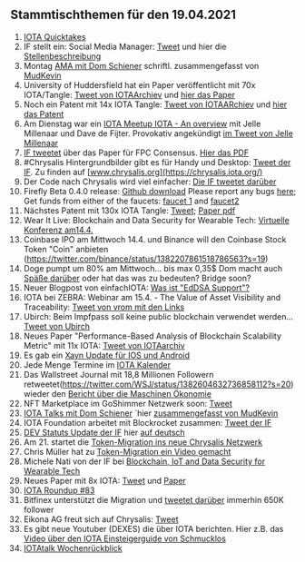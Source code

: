 ## Stammtischthemen für den 19.04.2021

1. [IOTA Quicktakes](https://www.youtube.com/watch?v=uAjreHuMa_Q)
2. IF stellt ein: Social Media Manager: [Tweet](https://twitter.com/iota/status/1381864791870992386?s=20) und hier die [Stellenbeschreibung](https://iota.bamboohr.com/jobs/view.php?id=133&source=bamboohr)
3. Montag [AMA mit Dom Schiener](https://www.youtube.com/watch?v=s3pykrpmEy8) schriftl. zusammengefasst von [MudKevin](https://twitter.com/MudKevin/status/1381742670725312515?s=20)
4. University of Huddersfield hat ein Paper veröffentlicht mit 70x IOTA/Tangle: [Tweet von IOTAArchiev](https://twitter.com/_iotaarchive/status/1381553933089394688?s=20) und [hier das Paper](https://pure.hud.ac.uk/ws/portalfiles/portal/19558445/Enabling_Distributed_Intelligence_in_the_Internet_of_Things_with_IOTA_and_Mobile_Agents.pdf)
5. Noch ein Patent mit 14x IOTA Tangle: [Tweet von IOTAARchiev](https://twitter.com/_iotaarchive/status/1381855419639992320?s=20) und [hier das Patent](https://worldwide.espacenet.com/patent/search?q=pn%3DJP2021034882A)
6. Am Dienstag war ein [IOTA Meetup IOTA - An overview](https://youtu.be/jQ0vcx0q030?t=720) mit Jelle Millenaar und Dave de Fijter. Provokativ angekündigt [im Tweet von Jelle Millenaar](https://twitter.com/JelleFm/status/1381995312399679494?s=20)
7. [IF tweetet](https://twitter.com/iota/status/1381927313575673858?s=20) über das Paper für FPC Consensus. [Hier das PDF](https://arxiv.org/pdf/2104.05313.pdf)
8. #Chrysalis Hintergrundbilder gibt es für Handy und Desktop: [Tweet der IF](https://twitter.com/iota/status/1381977793970458641?s=20). Zu finden auf [www.chrysalis.org](https://chrysalis.iota.org/)
9. Der Code nach Chrysalis wird viel einfacher: [Die IF tweetet darüber](https://twitter.com/iota/status/1382009446126215170?s=20)
10. Firefly Beta 0.4.0 release: [Github download](https://github.com/iotaledger/firefly/releases/tag/desktop-0.4.0) Please report any bugs [here](https://github.com/iotaledger/firefly/issues); Get funds from either of the faucets: [faucet 1](https://faucet.testnet.chrysalis2.com/) and [faucet2](https://faucet.tanglekit.de/)
11. Nächstes Patent mit 130x IOTA Tangle: [Tweet](https://twitter.com/_iotaarchive/status/1382224350758207488?s=20); [Paper pdf](http://kamyarmehran.eecs.qmul.ac.uk/wp-content/uploads/sites/47/2021/02/Dissertation-Paper_Johnny.pdf)
12. Wear It Live: Blockchain and Data Security for Wearable Tech: [Virtuelle Konferenz am14.4.](https://hopin.com/events/wear-it-live-blockchain-and-data-security-for-wearable-tech)
13. Coinbase IPO am Mittwoch 14.4. und Binance will den Coinbase Stock Token "Coin" anbieten (https://twitter.com/binance/status/1382207861518786563?s=19)
14. Doge pumpt um 80% am Mittwoch... bis max 0,35$  Dom macht auch [Späße darüber](https://twitter.com/DomSchiener/status/1383086168238125056?s=20) oder hat das was zu bedeuten? Bridge soon?
15. Neuer Blogpost von einfachIOTA: [Was ist "EdDSA Support"?](https://www.einfachiota.de/blog/2021-04-14_edsa/)
16. IOTA bei ZEBRA: Webinar am 15.4. - The Value of Asset Visibility and Traceability: [Tweet von vrom mit den Links](https://twitter.com/Vrom14286662/status/1382402816434712578?s=20)
17. Ubirch: Beim Impfpass soll keine public blockchain verwendet werden... [Tweet von Ubirch](https://twitter.com/Ubirch_Trust/status/1382593032046919681?s=20)
18. Neues Paper "Performance-Based Analysis of Blockchain Scalability Metric" mit 11x IOTA: [Tweet von IOTAarchiv](https://twitter.com/_iotaarchive/status/1382592778312486915?s=20) 
19. Es gab ein [Xayn Update für IOS und Android](https://www.xayn.com/download-xayn)
20. Jede Menge Termine im [IOTA Kalender](https://kalender.digital/e89078088266c4429634)
21. Das Wallstreet Journal mit 18,8 Millionen Followern retweetet(https://twitter.com/WSJ/status/1382604632736858112?s=20) wieder den [Bericht über die Maschinen Ökonomie](https://www.wsj.com/articles/machines-that-shop-for-themselves-promise-to-save-time-and-money-11617807664?mod=e2tw)
22. NFT Marketplace im GoShimmer Netzwerk soon: [Tweet](https://twitter.com/NFTIOTA/status/1383023948493942790?s=20)
23. [IOTA Talks mit Dom Schiener](https://www.youtube.com/watch?v=xq1bkGAWXoU) ´hier [zusammengefasst von MudKevin](https://twitter.com/MudKevin/status/1382755485737127936?s=20)
24. IOTA Foundation arbeitet mit Blockrocket zusammen: [Tweet der IF](https://twitter.com/iota/status/1382648344326078466?s=20)
25. [DEV Statuts Update der IF](https://blog.iota.org/dev-status-update-april-2021/) hier [auf deutsch](https://iota-kurs.de/dev-status-update-april-2021/)
26. Am 21. startet die [Token-Migration ins neue Chrysalis Netzwerk](https://blog.iota.org/firefly-token-migration/)
27. Chris Müller hat zu [Token-Migration ein Video gemacht](https://www.youtube.com/watch?v=Uf-tXp5XYZs)
28. Michele Nati von der IF bei [Blockchain, IoT and Data Security for Wearable Tech](https://www.youtube.com/watch?v=fbpK9IotcLI)
29. Neues Paper mit 8x IOTA: [Tweet](https://twitter.com/DocumentingIota/status/1382913518970810368?s=20) und [Paper](https://arxiv.org/pdf/2104.05583.pdf)
30. [IOTA Roundup #83](https://www.youtube.com/watch?v=b5o29PlgEHI)
31. Bitfinex unterstützt die Migration und [tweetet darüber](https://twitter.com/bitfinex/status/1383338797849452550?s=19) immerhin 650K follower
32. Eikona AG freut sich auf Chrysalis: [Tweet](https://twitter.com/AgEikona/status/1383042527058608129?s=20)
33. Es gibt neue Youtuber (DEXES) die über IOTA berichten. Hier z.B. das [Video über den IOTA Einsteigerguide von Schmucklos](https://t.co/Ja5Q1Mnr27?amp=1)
34. [IOTAtalk Wochenrückblick](https://www.iota-talk.com/index.php?article/84-wochenr%C3%BCckblick-vom-11-bis-17-april-2021/)

